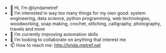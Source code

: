- 👋 Hi, I’m @lyndametref
- 👀 I’m interested in way too many things for my own good: system engineering, data science, python programming, web technologies, woodworking, soap making, crochet, stitching, calligraphy, photography, travels and more
- 🌱 I’m currently improving automation skills
- 💞️ I’m looking to collaborate on anything that interest me
- 📫 How to reach me: http://lynda.metref.net

<!---
lyndametref/lyndametref is a ✨ special ✨ repository because its `README.md` (this file) appears on your GitHub profile.
You can click the Preview link to take a look at your changes.
--->
